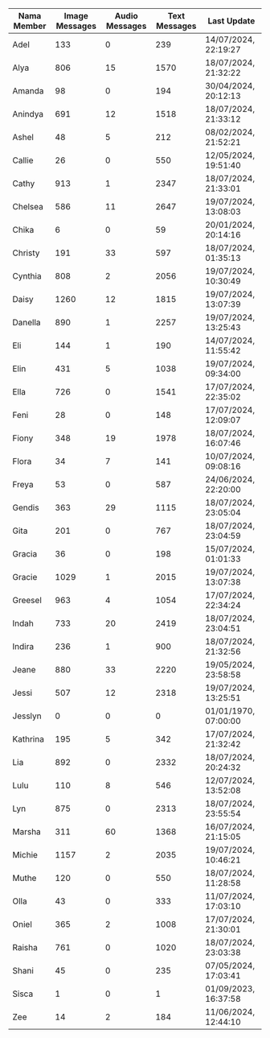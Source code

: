| Nama Member | Image Messages | Audio Messages | Text Messages | Last Update |
| ------ | -------------- | -------------- | ------------- | ------------ |
| Adel | 133 | 0 | 239 | 14/07/2024, 22:19:27 |
| Alya | 806 | 15 | 1570 | 18/07/2024, 21:32:22 |
| Amanda | 98 | 0 | 194 | 30/04/2024, 20:12:13 |
| Anindya | 691 | 12 | 1518 | 18/07/2024, 21:33:12 |
| Ashel | 48 | 5 | 212 | 08/02/2024, 21:52:21 |
| Callie | 26 | 0 | 550 | 12/05/2024, 19:51:40 |
| Cathy | 913 | 1 | 2347 | 18/07/2024, 21:33:01 |
| Chelsea | 586 | 11 | 2647 | 19/07/2024, 13:08:03 |
| Chika | 6 | 0 | 59 | 20/01/2024, 20:14:16 |
| Christy | 191 | 33 | 597 | 18/07/2024, 01:35:13 |
| Cynthia | 808 | 2 | 2056 | 19/07/2024, 10:30:49 |
| Daisy | 1260 | 12 | 1815 | 19/07/2024, 13:07:39 |
| Danella | 890 | 1 | 2257 | 19/07/2024, 13:25:43 |
| Eli | 144 | 1 | 190 | 14/07/2024, 11:55:42 |
| Elin | 431 | 5 | 1038 | 19/07/2024, 09:34:00 |
| Ella | 726 | 0 | 1541 | 17/07/2024, 22:35:02 |
| Feni | 28 | 0 | 148 | 17/07/2024, 12:09:07 |
| Fiony | 348 | 19 | 1978 | 18/07/2024, 16:07:46 |
| Flora | 34 | 7 | 141 | 10/07/2024, 09:08:16 |
| Freya | 53 | 0 | 587 | 24/06/2024, 22:20:00 |
| Gendis | 363 | 29 | 1115 | 18/07/2024, 23:05:04 |
| Gita | 201 | 0 | 767 | 18/07/2024, 23:04:59 |
| Gracia | 36 | 0 | 198 | 15/07/2024, 01:01:33 |
| Gracie | 1029 | 1 | 2015 | 19/07/2024, 13:07:38 |
| Greesel | 963 | 4 | 1054 | 17/07/2024, 22:34:24 |
| Indah | 733 | 20 | 2419 | 18/07/2024, 23:04:51 |
| Indira | 236 | 1 | 900 | 18/07/2024, 21:32:56 |
| Jeane | 880 | 33 | 2220 | 19/05/2024, 23:58:58 |
| Jessi | 507 | 12 | 2318 | 19/07/2024, 13:25:51 |
| Jesslyn | 0 | 0 | 0 | 01/01/1970, 07:00:00 |
| Kathrina | 195 | 5 | 342 | 17/07/2024, 21:32:42 |
| Lia | 892 | 0 | 2332 | 18/07/2024, 20:24:32 |
| Lulu | 110 | 8 | 546 | 12/07/2024, 13:52:08 |
| Lyn | 875 | 0 | 2313 | 18/07/2024, 23:55:54 |
| Marsha | 311 | 60 | 1368 | 16/07/2024, 21:15:05 |
| Michie | 1157 | 2 | 2035 | 19/07/2024, 10:46:21 |
| Muthe | 120 | 0 | 550 | 18/07/2024, 11:28:58 |
| Olla | 43 | 0 | 333 | 11/07/2024, 17:03:10 |
| Oniel | 365 | 2 | 1008 | 17/07/2024, 21:30:01 |
| Raisha | 761 | 0 | 1020 | 18/07/2024, 23:03:38 |
| Shani | 45 | 0 | 235 | 07/05/2024, 17:03:41 |
| Sisca | 1 | 0 | 1 | 01/09/2023, 16:37:58 |
| Zee | 14 | 2 | 184 | 11/06/2024, 12:44:10 |
